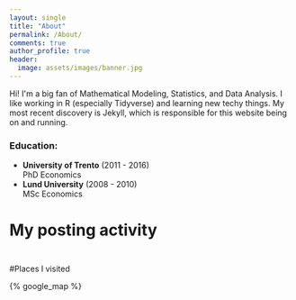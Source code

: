 ```yaml
---
layout: single
title: "About"
permalink: /About/
comments: true
author_profile: true
header:
  image: assets/images/banner.jpg
---
```


Hi! I'm a big fan of Mathematical Modeling, Statistics, and  Data Analysis.
I like working in R (especially Tidyverse) and learning new techy things.
My most recent discovery is Jekyll, which is responsible for this website being
on and running.


### Education:
- **University of Trento** (2011 - 2016)   
  PhD Economics
- **Lund University** (2008 - 2010)   
  MSc Economics


# My posting activity

  <div id="calendar" style="margin:0 auto;">
  	<div id="cal-heatmap"></div>
  	<div style="padding-top: 10px;">
  		<a href="#" style="margin-right:10px;" id="cal-heatmap-PreviousDomain-selector"><i class="fa fa-chevron-left"></i></a>
  		<a href="#" style="float:right;" id="cal-heatmap-NextDomain-selector"><i class="fa fa-chevron-right"></i></a>
  	</div>
  </div>

#Places I visited

{% google_map %}
